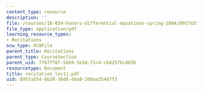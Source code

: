 ```yaml
---
content_type: resource
description: ''
file: /courses/18-034-honors-differential-equations-spring-2004/8957a5546b2036d6dda9260aa35467f3_recitation_lec11.pdf
file_type: application/pdf
learning_resource_types:
- Recitations
ocw_type: OCWFile
parent_title: Recitations
parent_type: CourseSection
parent_uid: 7767ff8f-5bb9-5e58-71c4-cb425fbc403b
resourcetype: Document
title: recitation_lec11.pdf
uid: 8957a554-6b20-36d6-dda9-260aa35467f3
---
```

